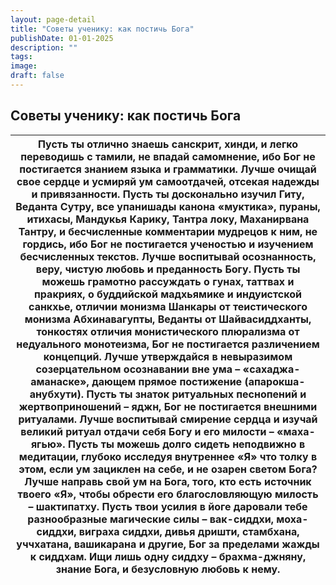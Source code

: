 ```yaml
---
layout: page-detail
title: "Советы ученику: как постичь Бога"
publishDate: 01-01-2025
description: ""
tags:
image:
draft: false
---
```


## Советы ученику: как постичь Бога
| Пусть ты отлично знаешь санскрит,  хинди, и легко переводишь с тамили,  не впадай самомнение,  ибо Бог не постигается знанием языка и грамматики. Лучше очищай свое сердце и усмиряй ум самоотдачей,  отсекая надежды и привязанности. Пусть ты досконально изучил Гиту, Веданта Сутру,  все упанишады канона «муктика»,  пураны, итихасы, Мандукья Карику, Тантра локу, Маханирвана Тантру,  и бесчисленные комментарии мудрецов к ним, не гордись, ибо Бог не постигается ученостью  и изучением бесчисленных текстов. Лучше воспитывай осознанность, веру,  чистую любовь и преданность Богу. Пусть ты можешь грамотно рассуждать о гунах, таттвах и пракриях,  о буддийской мадхьямике и индуистской санкхье,  отличии монизма Шанкары  от теистического монизма Абхинавагупты, Веданты от Шайвасиддханты,  тонкостях отличия монистического плюрализма  от недуального монотеизма,  Бог не постигается различением концепций. Лучше утверждайся в невыразимом созерцательном  осознавании вне ума – «сахаджа-аманаске»,  дающем прямое постижение (апарокша-анубхути). Пусть ты знаток ритуальных песнопений  и жертвоприношений – яджн,  Бог не постигается внешними ритуалами. Лучше воспитывай смирение сердца  и изучай великий ритуал отдачи себя Богу  и его милости – «маха-ягью». Пусть ты можешь долго сидеть неподвижно в медитации,  глубоко исследуя внутреннее «Я»  что толку в этом, если ум зациклен на себе,  и не озарен светом Бога? Лучше направь свой ум на Бога, того, кто есть источник твоего «Я»,  чтобы обрести его благословляющую милость – шактипатху. Пусть твои усилия в йоге даровали тебе  разнообразные магические силы – вак-сиддхи, моха-сиддхи,  виграха сиддхи, дивья дришти,  стамбхана, уччхатана, вашикарана и другие,  Бог за пределами жажды к сиддхам. Ищи лишь одну сиддху – брахма-джняну,  знание Бога, и безусловную любовь к нему. |
| --------------------------------------------------------------------------------------------------------------------------------------------------------------------------------------------------------------------------------------------------------------------------------------------------------------------------------------------------------------------------------------------------------------------------------------------------------------------------------------------------------------------------------------------------------------------------------------------------------------------------------------------------------------------------------------------------------------------------------------------------------------------------------------------------------------------------------------------------------------------------------------------------------------------------------------------------------------------------------------------------------------------------------------------------------------------------------------------------------------------------------------------------------------------------------------------------------------------------------------------------------------------------------------------------------------------------------------------------------------------------------------------------------------------------------------------------------------------------------------------------------------------------------------------------------------------------------------------------------------------------------------------------------------------------------------------------------------------------------------------------------------------------------------------------------------------------------------------------------------------------------------- |
  
  
